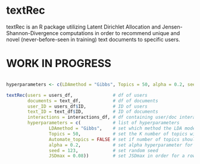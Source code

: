 # textRec
textRec is an R package utilizing Latent Dirichlet Allocation and Jensen-Shannon-Divergence computations in order to recommend unique and novel (never-before-seen in training) text documents to specific users. 


# WORK IN PROGRESS

```R 

hyperparameters <- c(LDAmethod = "Gibbs", Topics = 50, alpha = 0.2, seed = 123, JSDmax = 0.08)

textRec(users = users_df,               # df of users
        documents = text_df,            # df of documents
        user_ID = users_df$ID,          # ID of users
        text_ID = text_df$ID,           # ID of documents
        interactions = interactions_df, # df containing user/doc interactions
        hyperparameters = c(            # list of hyperparameters
                LDAmethod = "Gibbs",    # set which method the LDA model should use
                Topics = 50,            # set the K number of topics with which to run the LDA model
                Automate_topics = FALSE # set if number of topics should be automated
                alpha = 0.2,            # set alpha hyperparameter for the LDA model
                seed = 123,             # set random seed 
                JSDmax = 0.08))         # set JSDmax in order for a row to qualify as a recommendation
        
```
